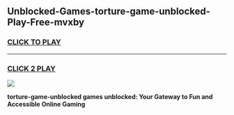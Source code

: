 
## Unblocked-Games-torture-game-unblocked-Play-Free-mvxby
<h3>
<a href="https://premium76.site?title=torture-game-unblocked&ref=17A">CLICK TO PLAY</a></h3>
<hr>

<h3>
<a href="https://premium76.site?title=torture-game-unblocked&ref=17A">CLICK 2 PLAY</a>
  
</h3>

<a href="https://premium76.site?title=torture-game-unblocked&ref=17A"><img src="https://clearcache.store/games.png"></a>


**torture-game-unblocked games unblocked: Your Gateway to Fun and Accessible Online Gaming**

